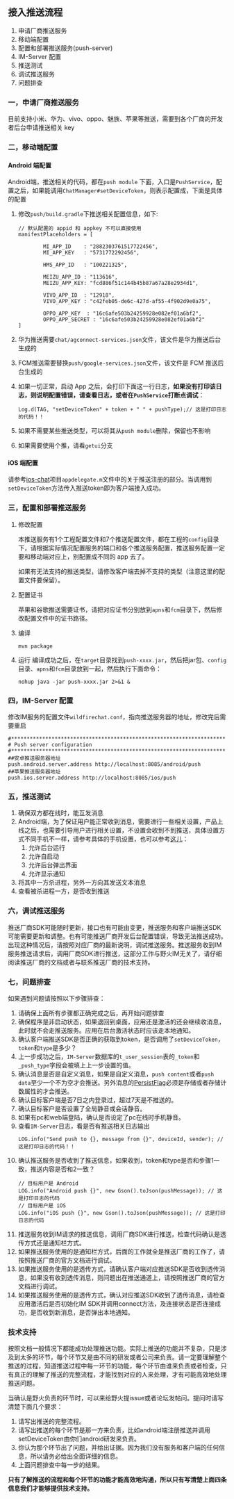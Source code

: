 ## 接入推送流程
1. 申请厂商推送服务
2. 移动端配置
3. 配置和部署推送服务(push-server)
4. IM-Server 配置
5. 推送测试
6. 调试推送服务
7. 问题排查

### 一，申请厂商推送服务
目前支持小米、华为、vivo、oppo、魅族、苹果等推送，需要到各个厂商的开发者后台申请推送相关 key

### 二，移动端配置
#### Android 端配置
Android端，推送相关的代码，都在```push module``` 下面，入口是```PushService```，配置之后，如果能调用```ChatManager#setDeviceToken```，则表示配置成，下面是具体的配置

1. 修改```push/build.gradle```下推送相关配置信息，如下:
    ```
    // 默认配置的 appid 和 appkey 不可以直接使用
    manifestPlaceholders = [

            MI_APP_ID    : "2882303761517722456",
            MI_APP_KEY   : "5731772292456",

            HMS_APP_ID   : "100221325",

            MEIZU_APP_ID : "113616",
            MEIZU_APP_KEY: "fcd886f51c144b45b87a67a28e2934d1",

            VIVO_APP_ID  : "12918",
            VIVO_APP_KEY : "c42feb05-de6c-427d-af55-4f902d9e0a75",

            OPPO_APP_KEY  : "16c6afe503b24259928e082ef01a6bf2",
            OPPO_APP_SECRET : "16c6afe503b24259928e082ef01a6bf2"
    ]
    ```
2. 华为推送需要```chat/agconnect-services.json```文件，该文件是华为推送后台生成的
3. FCM推送需要替换```push/google-services.json```文件，该文件是 FCM 推送后台生成的
4. 如果一切正常，启动 App 之后，会打印下面这一行日志，**如果没有打印该日志，则说明配置错误，请查看日志，或者在```PushService```打断点调试**：

      ```
      Log.d(TAG, "setDeviceToken" + token + " " + pushType);// 这是打印日志的代码！！
      ```
5. 如果不需要某些推送类型，可以将其从```push module```删除，保留也不影响
6. 如果需要使用个推，请看```getui```分支

#### iOS 端配置
请参考[ios-chat](https://github.com/wildfirechat/ios-chat)项目```appdelegate.m```文件中的关于推送注册的部分。当调用到```setDeviceToken```方法传入推送token即为客户端接入成功。

### 三，配置和部署推送服务
1. 修改配置

   本推送服务有1个工程配置文件和7个推送配置文件，都在工程的```config```目录下，请根据实际情况配置服务的端口和各个推送服务配置，推送服务配置一定要和移动端对应上，别配置成不同的 app 去了。

   如果有无法支持的推送类型，请修改客户端去掉不支持的类型（注意这里的配置文件要保留）。

2. 配置证书

    苹果和谷歌推送需要证书，请把对应证书分别放到```apns```和```fcm```目录下，然后修改配置文件中的证书路径。

3. 编译
    ```
    mvn package
    ```

4. 运行
    编译成功之后，在```target```目录找到```push-xxxx.jar```，然后把jar包、```config```目录、```apns```和```fcm```目录放到一起，然后执行下面命令：
    ```
    nohup java -jar push-xxxx.jar 2>&1 &
    ```

### 四，IM-Server 配置
修改IM服务的配置文件```wildfirechat.conf```，指向推送服务器的地址，修改完后需要重启
```
#*********************************************************************
# Push server configuration
#*********************************************************************
##安卓推送服务器地址
push.android.server.address http://localhost:8085/android/push
##苹果推送服务器地址
push.ios.server.address http://localhost:8085/ios/push
```

### 五，推送测试
1. 确保双方都在线时，能互发消息
2. Android端，为了保证用户能正常收到消息，需要进行一些相关设置，产品上线之后，也需要引导用户进行相关设置，不设置会收到不到推送，具体设置方式不同手机不一样，请参考具体的手机设置，也可以参考[这儿](https://docs.rongcloud.cn/im/push/android/message_notification/)：
    1. 允许后台运行
    2. 允许自启动
    3. 允许后台弹出界面
    4. 允许显示通知
3. 将其中一方杀进程，另外一方向其发送文本消息
4. 查看被杀进程一方，是否收到推送

### 六，调试推送服务
推送厂商SDK可能随时更新，接口也有可能由变更，推送服务和客户端推送SDK可能需要更新和调整。也有可能推送厂商开发后台配置错误，导致无法推送成功。出现这种情况后，请按照对应厂商的最新说明，调试推送服务。推送服务收到IM服务推送请求后，调用厂商SDK进行推送，这部分工作与野火IM无关了，请仔细阅读推送厂商的文档或者与联系推送厂商的技术支持。

### 七，问题排查
如果遇到问题请按照以下步骤排查：
1. 请确保上面所有步骤都正确完成之后，再开始问题排查
2. 确保程序是非启动状态，如果退回到桌面，应用还是激活的还会继续收消息，此时就不会走推送服务。应用在后台激活状态时应该走本地通知。
3. 确认客户端推送SDK是否正确的获取到token，是否调用了```setDeviceToken```，```token```和```type```是多少？
4. 上一步成功之后，```IM-Server```数据库的```t_user_session```表的```_token```和```_push_type```字段会被填上上一步设置的值。
5. 确认消息是否是自定义消息，如果是自定义消息，```push content```或者```push data```至少一个不为空才会推送。另外消息的[PersistFlag](https://docs.wildfirechat.cn/base_knowledge/message_content.html#消息类型)必须是存储或者存储计数属性的才会推送。
6. 确认目标客户端是否7日之内登录过，超过7天是不推送的。
7. 确认目标客户是否设置了全局静音或会话静音。
8. 如果有pc和web端登陆，确认是否设定了pc在线时手机静音。
9. 查看```IM-Server```日志，看是否有推送相关日志输出
    ```
    LOG.info("Send push to {}, message from {}", deviceId, sender); // 这是打印日志的代码！！
    ```
10. 确认推送服务是否收到了推送信息，如果收到，token和type是否和步骤1一致，推送内容是否和2一致？
     ```
     // 目标用户是 Android
     LOG.info("Android push {}", new Gson().toJson(pushMessage)); // 这是打印日志的代码
     // 目标用户是 iOS
     LOG.info("iOS push {}", new Gson().toJson(pushMessage)); // 这是打印日志的代码
     ```
11. 推送服务收到IM请求的推送信息，调用厂商SDK进行推送，检查代码确认是透传方式还是通知栏方式。
12. 如果推送服务使用的是通知栏方式，后面的工作就全是推送厂商的工作了，请按照推送厂商的官方文档进行调试。
13. 如果推送服务使用的是透传方式，请确认客户端对应推送SDK是否收到透传消息，如果没有收到透传消息，则问题出在推送通道上，请按照推送厂商的官方文档进行调试。
14. 如果推送服务使用的是透传方式，确认对应推送SDK收到了透传消息，请检查应用激活后是否初始化IM SDK并调用connect方法，及连接状态是否连接成功，是否收到新消息，是否弹出本地通知。

### 技术支持
按照文档一般情况下都能成功处理推送功能。实际上推送的功能并不复杂，只是涉及到太多的环节，每个环节又是由不同的研发或者公司来负责。请一定要理解整个推送的过程，知道推送过程中每一环节的功能，每个环节由谁来负责或者检查，只有真正的理解了推送的完整流程，才能找到对应的人来处理，才有可能高效地处理推送问题。

当确认是野火负责的环节时，可以来给野火提issue或者论坛发帖问。提问时请写清楚下面几个要求：
1. 请写出推送的完整流程。
2. 请写出推送的每个环节是那一方来负责，比如android端注册推送并调用setDeviceToken由你们android研发来负责。
3. 你认为那个环节出了问题，并给出证据。因为我们没有服务和客户端的任何信息，所以请务必给出全面详细的信息。
4. 上面问题排查中每一步的结果。

**只有了解推送的流程和每个环节的功能才能高效地沟通，所以只有写清楚上面四条信息我们才能够提供技术支持。**
